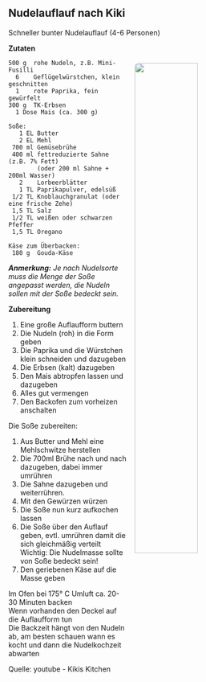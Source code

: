 Nudelauflauf nach Kiki
-----------------------

Schneller bunter Nudelauflauf (4-6 Personen)

<img align='right' style="margin:5ex 0 1ex 1em;border-radius:8px" width="50%" 
    src="https://leckere-rezepte.de/images/QC-approved.svg"  />

**Zutaten**

```
500 g  rohe Nudeln, z.B. Mini-Fusilli
  6    Geflügelwürstchen, klein geschnitten 
  1    rote Paprika, fein gewürfelt 
300 g  TK-Erbsen 
  1 Dose Mais (ca. 300 g) 

Soße:
   1 EL Butter
   2 EL Mehl
 700 ml Gemüsebrühe
 400 ml fettreduzierte Sahne (z.B. 7% Fett) 
        (oder 200 ml Sahne + 200ml Wasser)
   2    Lorbeerblätter 
   1 TL Paprikapulver, edelsüß
 1/2 TL Knoblauchgranulat (oder eine frische Zehe)
 1,5 TL Salz 
 1/2 TL weißen oder schwarzen Pfeffer
 1,5 TL Oregano

Käse zum Überbacken:
 180 g  Gouda-Käse 
```


_**Anmerkung:** Je nach Nudelsorte muss die Menge der Soße angepasst werden, die Nudeln sollen mit der Soße bedeckt sein._

**Zubereitung** 

1. Eine große Auflaufform buttern
2. Die Nudeln (roh) in die Form geben
3. Die Paprika und die Würstchen klein schneiden und dazugeben
4. Die Erbsen (kalt) dazugeben
5. Den Mais abtropfen  lassen und dazugeben
6. Alles gut vermengen
7. Den Backofen zum vorheizen anschalten

Die Soße zubereiten:  
1. Aus Butter und Mehl eine Mehlschwitze herstellen
2. Die 700ml Brühe nach und nach dazugeben, dabei immer umrühren
3. Die Sahne dazugeben und weiterrühren.
4. Mit den Gewürzen würzen
5. Die Soße nun kurz aufkochen lassen
6. Die Soße über den Auflauf geben, evtl. umrühren damit die sich gleichmäßig verteilt
   Wichtig: Die Nudelmasse sollte von Soße bedeckt sein!
7. Den geriebenen Käse auf die Masse geben

Im Ofen bei 175° C Umluft ca. 20-30 Minuten backen  
Wenn vorhanden den Deckel auf die Auflaufform tun  
Die Backzeit hängt von den Nudeln ab, am besten schauen wann es kocht und dann die Nudelkochzeit abwarten


Quelle: youtube - Kikis Kitchen


